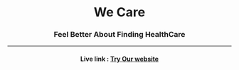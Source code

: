 # <div align="center">We Care</div>
### <div align="center">Feel Better About Finding HealthCare</div>
<hr/>

<h4 align="center">Live link : <a href="https://raw.githack.com/NishantRana07/We-Care/92aa92eb7ffce94ea70dd982c49b517f4ab5e4f3/index.html">Try Our website</a></h4>
